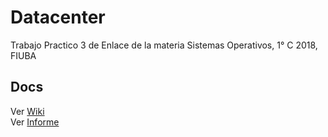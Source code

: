# Datacenter
 Trabajo Practico 3 de Enlace de la materia Sistemas Operativos, 1° C 2018, FIUBA

## Docs

Ver [Wiki](https://github.com/BlancoSebastianEzequiel/Datacenter/wiki)  
Ver [Informe](https://github.com/BlancoSebastianEzequiel/Datacenter/blob/5-report/doc/report.pdf)